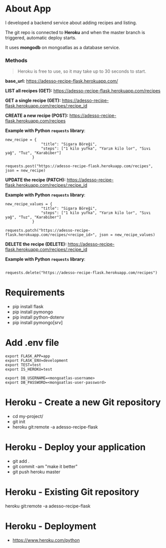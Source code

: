# About App
I developed a backend service about adding recipes and listing.

The git repo is connected to <b>Heroku</b> and when the master branch is triggered, automatic deploy starts.

It uses <b>mongodb</b> on mongoatlas as a database service.


### Methods
> Heroku is free to use, so it may take up to 30 seconds to start.

<b>base_url:</b> https://adesso-recipe-flask.herokuapp.com/

<b>LIST all recipes (GET):</b> https://adesso-recipe-flask.herokuapp.com/recipes

<b>GET a single recipe (GET):</b> https://adesso-recipe-flask.herokuapp.com/recipes/:recipe_id

<b>CREATE a new recipe (POST):</b> https://adesso-recipe-flask.herokuapp.com/recipes

<b>Example with Python `requests` library</b>:
```
new_recipe = {
                "title": "Sigara Böreği",
                "steps": ["1 kilo yufka", "Yarım kilo lor", "Sıvı yağ", "Tuz", "Karabiber"]
            }

requests.post("https://adesso-recipe-flask.herokuapp.com/recipes", json = new_recipe)
```

<b>UPDATE the recipe (PATCH):</b> https://adesso-recipe-flask.herokuapp.com/recipes/:recipe_id

<b>Example with Python `requests` library</b>:
```
new_recipe_values = {
                "title": "Sigara Böreği",
                "steps": ["1 kilo yufka", "Yarım kilo lor", "Sıvı yağ", "Tuz", "Karabiber"]
            }

requests.patch("https://adesso-recipe-flask.herokuapp.com/recipes/<recipe_id>", json = new_recipe_values)
```

<b>DELETE the recipe (DELETE):</b> https://adesso-recipe-flask.herokuapp.com/recipes/:recipe_id

<b>Example with Python `requests` library</b>:
```

requests.delete("https://adesso-recipe-flask.herokuapp.com/recipes")
```

# Requirements
- pip install flask
- pip install pymongo
- pip install python-dotenv
- pip install pymongo[srv]

# Add .env file
```
export FLASK_APP=app
export FLASK_ENV=development
export TEST=test
export IS_HEROKU=test

export DB_USERNAME=<mongoatlas-username>
export DB_PASSWORD=<mongoatlas-user-password>
```

# Heroku - Create a new Git repository
- cd my-project/
- git init
- heroku git:remote -a adesso-recipe-flask

# Heroku - Deploy your application
- git add .
- git commit -am "make it better"
- git push heroku master

# Heroku - Existing Git repository
heroku git:remote -a adesso-recipe-flask

# Heroku - Deployment
- https://www.heroku.com/python
